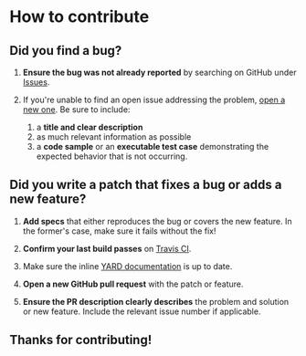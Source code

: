# How to contribute

## **Did you find a bug?**

1. **Ensure the bug was not already reported** by searching on GitHub under [Issues](https://github.com/ivanoblomov/google_maps_geocoder/issues).

2. If you're unable to find an open issue addressing the problem, [open a new one](https://github.com/ivanoblomov/google_maps_geocoder/issues/new). Be sure to include:
    1. a **title and clear description**
    2. as much relevant information as possible
    3. a **code sample** or an **executable test case** demonstrating the expected behavior that is not occurring.

## **Did you write a patch that fixes a bug or adds a new feature?**

1. **Add specs** that either reproduces the bug or covers the new feature. In the former's case, make sure it fails without the fix!

2. **Confirm your last build passes** on [Travis CI](https://travis-ci.org/ivanoblomov/google_maps_geocoder/branches).

3. Make sure the inline [YARD documentation](http://www.rubydoc.info/gems/yard/file/docs/GettingStarted.md) is up to date.

4. **Open a new GitHub pull request** with the patch or feature.

5. **Ensure the PR description clearly describes** the problem and solution or new feature. Include the relevant issue number if applicable.

## Thanks for contributing!
